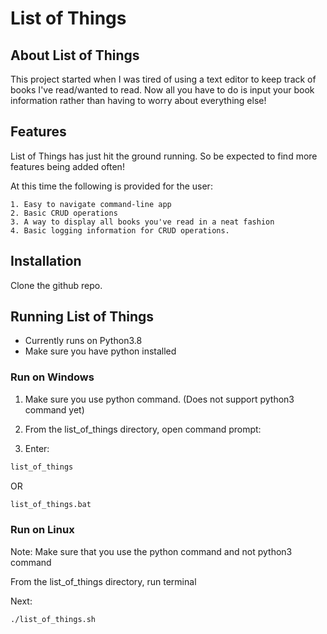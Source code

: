 # List of Things

## About List of Things

This project started when I was tired of using a text editor to keep track of books I've read/wanted to read.
Now all you have to do is input your book information rather than having to worry about everything else!

## Features

List of Things has just hit the ground running. So be expected to find more features being added often!

At this time the following is provided for the user:

	1. Easy to navigate command-line app
	2. Basic CRUD operations
	3. A way to display all books you've read in a neat fashion
	4. Basic logging information for CRUD operations.

## Installation
Clone the github repo.

## Running List of Things
- Currently runs on Python3.8
- Make sure you have python installed


### Run on Windows
1. Make sure you use python command. (Does not support python3 command yet)

2. From the list_of_things directory, open command prompt:

3. Enter: 

```bash
list_of_things
```


OR


```bash
list_of_things.bat
```


### Run on Linux
Note: Make sure that you use the python command and not python3 command


From the list_of_things directory, run terminal

Next:

```bash
./list_of_things.sh
```

